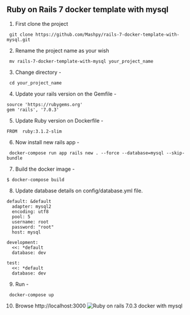 ## Ruby on Rails 7 docker template with mysql

1. First clone the project
```
 git clone https://github.com/Mashpy/rails-7-docker-template-with-mysql.git
```

2. Rename the project name as your wish
```
 mv rails-7-docker-template-with-mysql your_project_name
```

3. Change directory -
```
 cd your_project_name
```

4. Update your rails version on the Gemfile -
```
source 'https://rubygems.org'
gem 'rails', '7.0.3'
```

5. Update Ruby version on Dockerfile -
```
FROM  ruby:3.1.2-slim
```

6. Now install new rails app -
```
 docker-compose run app rails new . --force --database=mysql --skip-bundle
```
7. Build the docker image -
```
$ docker-compose build
```
8. Update database details on config/database.yml file.
```
default: &default
  adapter: mysql2
  encoding: utf8
  pool: 5
  username: root
  password: "root"
  host: mysql

development:
  <<: *default
  database: dev

test:
  <<: *default
  database: dev
```

9. Run - 
```
 docker-compose up
```

10. Browse http://localhost:3000
![Ruby on rails 7.0.3 docker with mysql](https://i.ibb.co/Z19FNSJ/Screenshot-2022-07-30-at-9-11-24-PM.png) 
